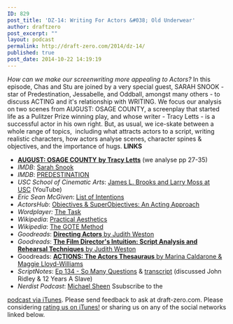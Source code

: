 ```yaml
---
ID: 829
post_title: 'DZ-14: Writing For Actors &#038; Old Underwear'
author: draftzero
post_excerpt: ""
layout: podcast
permalink: http://draft-zero.com/2014/dz-14/
published: true
post_date: 2014-10-22 14:19:19
---
```

*How can we make our screenwriting more appealing to Actors?* In this episode, Chas and Stu are joined by a very special guest, SARAH SNOOK - star of Predestination, Jessabelle, and Oddball, amongst many others - to discuss ACTING and it's relationship with WRITING. We focus our analysis on two scenes from AUGUST: OSAGE COUNTY, a screenplay that started life as a Pulitzer Prize winning play, and whose writer - Tracy Letts - is a successful actor in his own right. But, as usual, we ice-skate between a whole range of topics,  including what attracts actors to a script, writing realistic characters, how actors analyse scenes, character spines & objectives, and the importance of hugs. **LINKS** 
*   <a href="http://www.screencraft.org/wp-content/uploads/2014/01/August-Osage-County.pdf" target="_blank"><strong>AUGUST: OSAGE COUNTY</strong> <strong>by Tracy Letts</strong></a> (we analyse pp 27-35)
*   *IMDB*: <a href="http://www.imdb.com/name/nm3512758/" target="_blank">Sarah Snook</a>
*   *IMDB*: <a href="http://www.imdb.com/title/tt2397535/" target="_blank">PREDESTINATION</a>
*   *USC School of Cinematic Arts*: [James L. Brooks and Larry Moss at USC][1] (YouTube)
*   *Eric Sean McGiven*: <a href="http://www.erikseanmcgiven.com/list-of-intentions/" target="_blank">List of Intentions</a>
*   *ActorsHub*: <a href="http://www.actorhub.co.uk/1046/objectives-and-superobjectives-an-acting-approach" target="_blank">Objectives & SuperObjectives: An Acting Approach</a>
*   *Wordplayer:* <a href="http://www.wordplayer.com/columns/wp30.The.Task.html" target="_blank">The Task</a>
*   *Wikipedia*: <a href="http://en.wikipedia.org/wiki/Practical_Aesthetics" target="_blank">Practical Aesthetics</a>
*   *Wikipedia*: <a href="http://en.wikipedia.org/wiki/GOTE" target="_blank">The GOTE Method</a>
*   *Goodreads*: <a href="https://www.goodreads.com/book/show/254807.Directing_Actors" target="_blank"><strong>Directing Actors</strong> by Judith Weston</a>
*   *Goodreads*: <a href="http://www.amazon.com/The-Film-Directors-Intuition-Techniques-ebook/dp/B003FQM2ZC/ref=pd_sim_kstore_1?ie=UTF8&refRID=0EXB9P4PEC83R9YB40V1" target="_blank"><strong>The Film Director's Intuition: Script Analysis and Rehearsal Techniques</strong> by Judith Weston</a>
*   Goodreads: <a href="https://www.goodreads.com/book/show/1224418.Actions" target="_blank"><strong>ACTIONS: The Actors Thesauraus</strong> by Marina Caldarone & Maggie Lloyd-Williams</a>
*   *ScriptNotes*: <a href="http://johnaugust.com/2014/so-many-questions" target="_blank">Ep 134 - So Many Questions</a> & <a href="http://johnaugust.com/2014/scriptnotes-ep-134-so-many-questions-transcript" target="_blank">transcript</a> (discussed John Ridley & 12 Years A Slave)
*   *Nerdist Podcast*: <a href="http://www.nerdist.com/pepisode/nerdist-podcast-michael-sheen/" target="_blank">Michael Sheen</a> Ssubscribe to the 

[podcast via iTunes][2]. Please send feedback to ask at draft-zero.com. Please considering [rating us on iTunes!][2] or sharing us on any of the social networks linked below.

 [1]: https://www.youtube.com/watch?v=e_uFogOl68U
 [2]: https://itunes.apple.com/au/podcast/draft-zero-screenwriting-podcast/id847126598?mt=2&ls=1